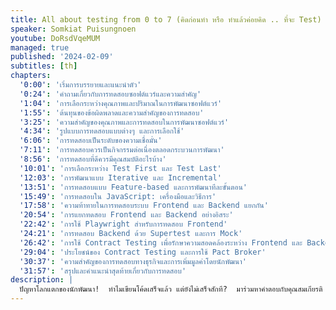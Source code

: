 ```yaml
---
title: All about testing from 0 to 7 (คิดก่อนทำ หรือ ทำแล้วค่อยคิด .. ที่จะ Test)
speaker: Somkiat Puisungnoen
youtube: DoRsdVqeMUM
managed: true
published: '2024-02-09'
subtitles: [th]
chapters:
  '0:00': 'เริ่มการบรรยายและแนะนำตัว'
  '0:24': 'คำถามเกี่ยวกับการทดสอบซอฟต์แวร์และความสำคัญ'
  '1:04': 'การเลือกระหว่างคุณภาพและปริมาณในการพัฒนาซอฟต์แวร์'
  '1:55': 'ต้นทุนของข้อผิดพลาดและความสำคัญของการทดสอบ'
  '3:25': 'ความสำคัญของคุณภาพและการทดสอบในการพัฒนาซอฟต์แวร์'
  '4:34': 'รูปแบบการทดสอบแบบต่างๆ และการเลือกใช้'
  '6:06': 'การทดสอบเป็นระดับของความเชื่อมั่น'
  '7:11': 'การทดสอบควรเป็นกิจกรรมต่อเนื่องตลอดกระบวนการพัฒนา'
  '8:56': 'การทดสอบที่ดีควรมีคุณสมบัติอะไรบ้าง'
  '10:01': 'การเลือกระหว่าง Test First และ Test Last'
  '12:03': 'การพัฒนาแบบ Iterative และ Incremental'
  '13:51': 'การทดสอบแบบ Feature-based และการพัฒนาทีละขั้นตอน'
  '15:49': 'การทดสอบใน JavaScript: เครื่องมือและวิธีการ'
  '17:58': 'ความท้าทายในการทดสอบระบบ Frontend และ Backend แยกกัน'
  '20:54': 'การแยกทดสอบ Frontend และ Backend อย่างอิสระ'
  '22:42': 'การใช้ Playwright สำหรับการทดสอบ Frontend'
  '24:21': 'การทดสอบ Backend ด้วย Supertest และการ Mock'
  '26:42': 'การใช้ Contract Testing เพื่อรักษาความสอดคล้องระหว่าง Frontend และ Backend'
  '29:04': 'ประโยชน์ของ Contract Testing และการใช้ Pact Broker'
  '30:37': 'ความสำคัญของการทดสอบทางธุรกิจและการเพิ่มมูลค่าโดยนักพัฒนา'
  '31:57': 'สรุปและคำแนะนำสุดท้ายเกี่ยวกับการทดสอบ'
description: |
  ปัญหาโลกแตกของนักพัฒนา!  ทำไมเขียนโค้ดเสร็จแล้ว แต่ยังไม่เสร็จสักที?  มาร่วมหาคำตอบกับคุณสมเกียรติ ในหัวข้อ JavaScript testing 0-7 หรือ everyday  ที่เจาะลึกเรื่องการทดสอบ JavaScript  ตั้งแต่ปัญหาพื้นฐานอย่าง quality vs. quantity  ความสำคัญของ cost of bug  ไปจนถึงการเลือกใช้กลยุทธ์การทดสอบที่เหมาะสม  ไม่ว่าจะเป็น manual test, automation, end-to-end test, contract test  รวมถึงการใช้เครื่องมือยอดนิยมอย่าง Playwright, Supertest และ Pact  คุณสมเกียรติจะมาแชร์ประสบการณ์และมุมมองเกี่ยวกับการสร้างความเชื่อมั่นในโค้ด  ลดปัญหา bug  และเพิ่มประสิทธิภาพในการทำงาน
---
```

